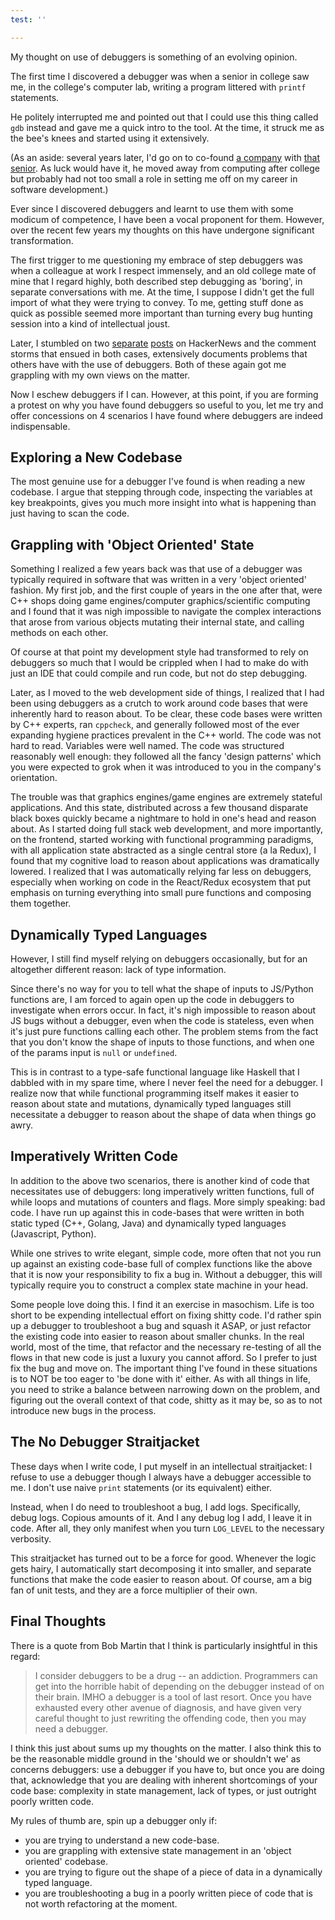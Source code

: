 ```yaml
---
test: ''

---
```

My thought on use of debuggers is something of an evolving opinion.

The first time I discovered a debugger was when a senior in college saw me, in the college's computer lab, writing a program littered with `printf` statements.

He politely interrupted me and pointed out that I could use this thing called `gdb` instead and gave me a quick intro to the tool. At the time, it struck me as the bee's knees and started using it extensively.

(As an aside: several years later, I'd go on to co-found [a company](https://sensibull.com/ "Sensibull") with [that senior](https://in.linkedin.com/in/abidhassan). As luck would have it, he moved away from computing after college but probably had not too small a role in setting me off on my career in software development.)

Ever since I discovered debuggers and learnt to use them with some modicum of competence, I have been a vocal proponent for them. However, over the recent few years my thoughts on this have undergone significant transformation.

The first trigger to me questioning my embrace of step debuggers was when a colleague at work I respect immensely, and an old college mate of mine that I regard highly, both described step debugging as 'boring', in separate conversations with me. At the time, I suppose I didn't get the full import of what they were trying to convey. To me, getting stuff done as quick as possible seemed more important than turning every bug hunting session into a kind of intellectual joust.

Later, I stumbled on two [separate](https://news.ycombinator.com/item?id=19829435) [posts](https://news.ycombinator.com/item?id=19829435) on HackerNews and the comment storms that ensued in both cases, extensively documents problems that others have with the use of debuggers. Both of these again got me grappling with my own views on the matter.

Now I eschew debuggers if I can. However, at this point, if you are forming a protest on why you have found debuggers so useful to you, let me try and offer concessions on 4 scenarios I have found where debuggers are indeed indispensable.

## Exploring a New Codebase

The most genuine use for a debugger I've found is when reading a new codebase. I argue that stepping through code, inspecting the variables at key breakpoints, gives you much more insight into what is happening than just having to scan the code.

## Grappling with 'Object Oriented' State

Something I realized a few years back was that use of a debugger was typically required in software that was written in a very 'object oriented' fashion. My first job, and the first couple of years in the one after that, were C++ shops doing game engines/computer graphics/scientific computing and I found that it was nigh impossible to navigate the complex interactions that arose from various objects mutating their internal state, and calling methods on each other.

Of course at that point my development style had transformed to rely on debuggers so much that I would be crippled when I had to make do with just an IDE that could compile and run code, but not do step debugging.

Later, as I moved to the web development side of things, I realized that I had been using debuggers as a crutch to work around code bases that were inherently hard to reason about. To be clear, these code bases were written by C++ experts, ran `cppcheck`, and generally followed most of the ever expanding hygiene practices prevalent in the C++ world. The code was not hard to read. Variables were well named. The code was structured reasonably well enough: they followed all the fancy 'design patterns' which you were expected to grok when it was introduced to you in the company's orientation.

The trouble was that graphics engines/game engines are extremely stateful applications. And this state, distributed across a few thousand disparate black boxes quickly became a nightmare to hold in one's head and reason about. As I started doing full stack web development, and more importantly, on the frontend, started working with functional programming paradigms, with all application state abstracted as a single central store (a la Redux), I found that my cognitive load to reason about applications was dramatically lowered. I realized that I was automatically relying far less on debuggers, especially when working on code in the React/Redux ecosystem that put emphasis on turning everything into small pure functions and composing them together.

## Dynamically Typed Languages

However, I still find myself relying on debuggers occasionally, but for an altogether different reason: lack of type information.

Since there's no way for you to tell what the shape of inputs to JS/Python functions are, I am forced to again open up the code in debuggers to investigate when errors occur. In fact, it's nigh impossible to reason about JS bugs without a debugger, even when the code is stateless, even when it's just pure functions calling each other. The problem stems from the fact that you don't know the shape of inputs to those functions, and when one of the params input is `null` or `undefined`.

This is in contrast to a type-safe functional language like Haskell that I dabbled with in my spare time, where I never feel the need for a debugger. I realize now that while functional programming itself makes it easier to reason about state and mutations, dynamically typed languages still necessitate a debugger to reason about the shape of data when things go awry.

## Imperatively Written Code

In addition to the above two scenarios, there is another kind of code that necessitates use of debuggers: long imperatively written functions, full of while loops and mutations of counters and flags. More simply speaking: bad code. I have run up against this in code-bases that were written in both static typed (C++, Golang, Java) and dynamically typed languages (Javascript, Python).

While one strives to write elegant, simple code, more often that not you run up against an existing code-base full of complex functions like the above that it is now your responsibility to fix a bug in. Without a debugger, this will typically require you to construct a complex state machine in your head.

Some people love doing this. I find it an exercise in masochism. Life is too short to be expending intellectual effort on fixing shitty code. I'd rather spin up a debugger to troubleshoot a bug and squash it ASAP, or just refactor the existing code into easier to reason about smaller chunks. In the real world, most of the time, that refactor and the necessary re-testing of all the flows in that new code is just a luxury you cannot afford. So I prefer to just fix the bug and move on. The important thing I've found in these situations is to NOT be too eager to 'be done with it' either. As with all things in life, you need to strike a balance between narrowing down on the problem, and figuring out the overall context of that code, shitty as it may be, so as to not introduce new bugs in the process.

## The No Debugger Straitjacket

These days when I write code, I put myself in an intellectual straitjacket: I refuse to use a debugger though I always have a debugger accessible to me. I don't use naive `print` statements (or its equivalent) either.

Instead, when I do need to troubleshoot a bug, I add logs. Specifically, debug logs. Copious amounts of it. And I any debug log I add, I leave it in code. After all, they only manifest when you turn `LOG_LEVEL` to the necessary verbosity.

This straitjacket has turned out to be a force for good. Whenever the logic gets hairy, I automatically start decomposing it into smaller, and separate functions that make the code easier to reason about. Of course, am a big fan of unit tests, and they are a force multiplier of their own.

## Final Thoughts

There is a quote from Bob Martin that I think is particularly insightful in this regard:

> I consider debuggers to be a drug -- an addiction. Programmers can get into the horrible habit of depending on the debugger instead of on their brain. IMHO a debugger is a tool of last resort. Once you have exhausted every other avenue of diagnosis, and have given very careful thought to just rewriting the offending code, then you may need a debugger.

I think this just about sums up my thoughts on the matter. I also think this to be the reasonable middle ground in the 'should we or shouldn't we' as concerns debuggers: use a debugger if you have to, but once you are doing that, acknowledge that you are dealing with inherent shortcomings of your code base: complexity in state management, lack of types, or just outright poorly written code.

My rules of thumb are, spin up a debugger only if:

* you are trying to understand a new code-base.
* you are grappling with extensive state management in an 'object oriented' codebase.
* you are trying to figure out the shape of a piece of data in a dynamically typed language.
* you are troubleshooting a bug in a poorly written piece of code that is not worth refactoring at the moment.
